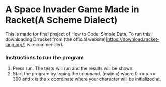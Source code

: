 # A Space Invader Game Made in Racket(A Scheme Dialect)

This is made for final project of How to Code: Simple Data. To run this, downloading Drracket from (the official website)[https://download.racket-lang.org/] is recommended.

### Instructions to run the program

1) Press run. The tests will run and the results will be shown.
2) Start the program by typing the command. (main x) where 0 <= x <= 300 and x is the x coordinate where your character will be initialized at.
